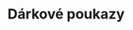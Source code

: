 ---
layout: "pages/darkove-poukazy.njk"

title: 'Dárkové poukazy'
description: 'Rezervujte si svůj pobyt v hotelu Chateau Orlice snadno a rychle online. Užijte si komfortní ubytování a nezapomenutelné zážitky v Orlických horách.'
permalink: 'cs/darkove-poukazy/'

eleventyNavigation:
  key: Dárkové poukazy
  order: 600


landing:
  breadcrumbsHome: Domů
  breadcrumbsCurrent: Dárkové poukazy

  heading: Dárkové poukazy

  imageUrl: /assets/images/gift-vouchers/gift-vouchers.jpg
  imageAlt: Dvě snídající ženy na dvorku Chateau Orlice
---